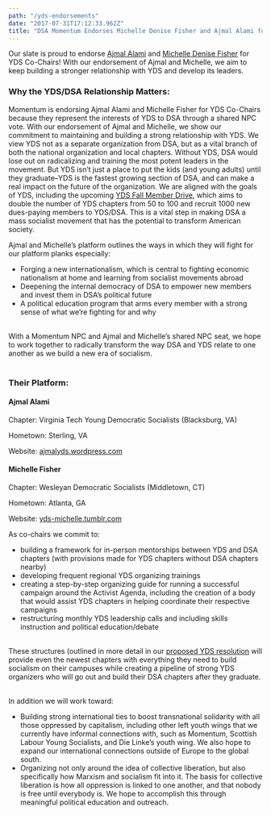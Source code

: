 ```yaml
---
path: "/yds-endorsements"
date: "2017-07-31T17:12:33.962Z"
title: "DSA Momentum Endorses Michelle Denise Fisher and Ajmal Alami for Young Democratic Socialists (YDS) Co-Chairs"
---
```


Our slate is proud to endorse <a href="https://www.facebook.com/ajmal.alami?fref=mentions" target="_blank">Ajmal Alami</a> and <a href="https://www.facebook.com/michelle.d.fisher.1?fref=mentions" target="_blank">Michelle Denise Fisher</a> for YDS Co-Chairs! With our endorsement of Ajmal and Michelle, we aim to keep building a stronger relationship with YDS and develop its leaders.

### Why the YDS/DSA Relationship Matters:

Momentum is endorsing Ajmal Alami and Michelle Fisher for YDS Co-Chairs because they represent the interests of YDS to DSA through a shared NPC vote. With our endorsement of Ajmal and Michelle, we show our commitment to maintaining and building a strong relationship with YDS. We view YDS not as a separate organization from DSA, but as a vital branch of both the national organization and local chapters. Without YDS, DSA would lose out on radicalizing and training the most potent leaders in the movement. But YDS isn’t just a place to put the kids (and young adults) until they graduate–YDS is the fastest growing section of DSA, and can make a real impact on the future of the organization. We are aligned with the goals of YDS, including the upcoming <a href="http://www.ydsusa.org/fall_drive" target="_blank">YDS Fall Member Drive</a>, which aims to double the number of
YDS chapters from 50 to 100 and recruit 1000 new dues-paying members to YDS/DSA. This is a vital step in making DSA a mass socialist movement that has the potential to transform American society.

Ajmal and Michelle’s platform outlines the ways in which they will fight for our platform planks especially:
  - Forging a new internationalism, which is central to fighting economic nationalism at home and learning from socialist movements abroad
  - Deepening the internal democracy of DSA to empower new members and invest them in DSA’s political future
  - A political education program that arms every member with a strong sense of what we’re fighting for and why

<br />
With a Momentum NPC and Ajmal and Michelle’s shared NPC seat, we hope to work together to radically transform the way DSA and YDS relate to one another as we build a new era of socialism.
<br />
<br />

### Their Platform:

#### Ajmal Alami

Chapter: Virginia Tech Young Democratic Socialists (Blacksburg, VA)

Hometown: Sterling, VA

Website: <a href="http://ajmalyds.wordpress.com" target="_blank">ajmalyds.wordpress.com</a>

#### Michelle Fisher

Chapter: Wesleyan Democratic Socialists (Middletown, CT)

Hometown: Atlanta, GA

Website: <a href="http://yds-michelle.tumblr.com" target="_blank">yds-michelle.tumblr.com</a>

As co-chairs we commit to:

  - building a framework for in-person mentorships between YDS and DSA chapters (with provisions made for YDS chapters without DSA chapters nearby)
  - developing frequent regional YDS organizing trainings
  - creating a step-by-step organizing guide for running a successful campaign around the Activist Agenda, including the creation of a body that would assist YDS chapters in helping coordinate their respective campaigns
  - restructuring monthly YDS leadership calls and including skills instruction and political education/debate


<br />
These structures (outlined in more detail in our <a href="https://goo.gl/dEQjpF" target="_blank">proposed YDS resolution</a> will provide even the newest chapters with
everything they need to build socialism on their campuses while creating a pipeline of strong YDS organizers who will go out and build their DSA chapters after they graduate.


<br />
<br />

In addition we will work toward:
  - Building strong international ties to boost transnational solidarity with all those oppressed by capitalism, including other left youth wings that we currently have informal connections with, such as Momentum, Scottish Labour Young Socialists, and Die Linke’s youth wing. We also hope to expand our international connections outside of Europe to the global south.
  - Organizing not only around the idea of collective liberation, but also specifically how Marxism and socialism fit into it. The basis for collective liberation is how all oppression is linked to one another, and that nobody is free until everybody is. We hope to accomplish this through meaningful political education and outreach.

<br />
